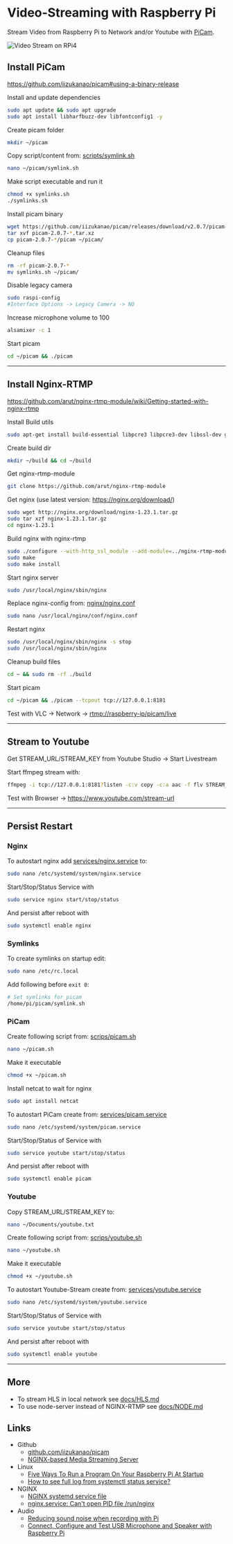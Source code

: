 # Video-Streaming with Raspberry Pi

Stream Video from Raspberry Pi to Network and/or Youtube with [PiCam](https://github.com/iizukanao/picam).

![Video Stream on RPi4](./images/screenshot.png)

## Install PiCam

<https://github.com/iizukanao/picam#using-a-binary-release>

Install and update dependencies

```sh
sudo apt update && sudo apt upgrade
sudo apt install libharfbuzz-dev libfontconfig1 -y
```

Create picam folder

```sh
mkdir ~/picam
```

Copy script/content from: [scripts/symlink.sh](./scripts/symlink.sh)

```sh
nano ~/picam/symlink.sh
```

Make script executable and run it

```sh
chmod +x symlinks.sh
./symlinks.sh
```

Install picam binary

```sh
wget https://github.com/iizukanao/picam/releases/download/v2.0.7/picam-2.0.7-`uname -m`.tar.xz
tar xvf picam-2.0.7-*.tar.xz
cp picam-2.0.7-*/picam ~/picam/
```

Cleanup files

```sh
rm -rf picam-2.0.7-*
mv symlinks.sh ~/picam/
```

Disable legacy camera

```sh
sudo raspi-config
#Interface Options -> Legacy Camera -> NO
```

Increase microphone volume to 100

```sh
alsamixer -c 1
```

Start picam

```sh
cd ~/picam && ./picam
```

---

## Install Nginx-RTMP

<https://github.com/arut/nginx-rtmp-module/wiki/Getting-started-with-nginx-rtmp>

Install Build utils

```sh
sudo apt-get install build-essential libpcre3 libpcre3-dev libssl-dev git zlib1g-dev -y
```

Create build dir

```sh
mkdir ~/build && cd ~/build
```

Get nginx-rtmp-module

```sh
git clone https://github.com/arut/nginx-rtmp-module
```

Get nginx (use latest version: <https://nginx.org/download/>)

```sh
sudo wget http://nginx.org/download/nginx-1.23.1.tar.gz
sudo tar xzf nginx-1.23.1.tar.gz
cd nginx-1.23.1
```

Build nginx with nginx-rtmp

```sh
sudo ./configure --with-http_ssl_module --add-module=../nginx-rtmp-module
sudo make
sudo make install
```

Start nginx server

```sh
sudo /usr/local/nginx/sbin/nginx
```

Replace nginx-config from: [nginx/nginx.conf](./nginx/nginx.conf)

```sh
sudo nano /usr/local/nginx/conf/nginx.conf
```

Restart nginx

```sh
sudo /usr/local/nginx/sbin/nginx -s stop
sudo /usr/local/nginx/sbin/nginx
```

Cleanup build files

```sh
cd ~ && sudo rm -rf ./build
```

Start picam

```sh
cd ~/picam && ./picam --tcpout tcp://127.0.0.1:8181
```

Test with VLC -> Network -> <rtmp://raspberry-ip/picam/live>

---

## Stream to Youtube

Get STREAM_URL/STREAM_KEY from Youtube Studio -> Start Livestream

Start ffmpeg stream with:

```sh
ffmpeg -i tcp://127.0.0.1:8181?listen -c:v copy -c:a aac -f flv STREAM_URL/STREAM_KEY
```

Test with Browser -> <https://www.youtube.com/stream-url>

---

## Persist Restart

### Nginx

To autostart nginx add [services/nginx.service](./services/nginx.service) to:

```sh
sudo nano /etc/systemd/system/nginx.service
```

Start/Stop/Status Service with

```sh
sudo service nginx start/stop/status
```

And persist after reboot with

```sh
sudo systemctl enable nginx
```

### Symlinks

To create symlinks on startup edit:

```sh
sudo nano /etc/rc.local
```

Add following before `exit 0`:

```sh
# Set symlinks for picam 
/home/pi/picam/symlink.sh
```

### PiCam

Create following script from: [scrips/picam.sh](./scrips/picam.sh)

```sh
nano ~/picam.sh
```

Make it executable

```sh
chmod +x ~/picam.sh
```

Install netcat to wait for nginx

```sh
sudo apt install netcat
```

To autostart PiCam create from: [services/picam.service](./services/picam.service)

```sh
sudo nano /etc/systemd/system/picam.service
```

Start/Stop/Status of Service with

```sh
sudo service youtube start/stop/status
```

And persist after reboot with

```sh
sudo systemctl enable picam
```

### Youtube

Copy STREAM_URL/STREAM_KEY to:

```sh
nano ~/Documents/youtube.txt
```

Create following script from: [scrips/youtube.sh](./scrips/youtube.sh)

```sh
nano ~/youtube.sh
```

Make it executable

```sh
chmod +x ~/youtube.sh
```

To autostart Youtube-Stream create from: [services/youtube.service](./services/youtube.service)

```sh
sudo nano /etc/systemd/system/youtube.service
```

Start/Stop/Status of Service with

```sh
sudo service youtube start/stop/status
```

And persist after reboot with

```sh
sudo systemctl enable youtube
```

---

## More

- To stream HLS in local network see [docs/HLS.md](./docs/HLS.md)
- To use node-server instead of NGINX-RTMP see [docs/NODE.md](./docs/NODE.md)

## Links

- Github
  - [github.com/iizukanao/picam](https://github.com/iizukanao/picam)
  - [NGINX-based Media Streaming Server](https://github.com/arut/nginx-rtmp-module)
- Linux
  - [Five Ways To Run a Program On Your Raspberry Pi At Startup](https://www.dexterindustries.com/howto/run-a-program-on-your-raspberry-pi-at-startup/)
  - [How to see full log from systemctl status service?](https://unix.stackexchange.com/questions/225401/how-to-see-full-log-from-systemctl-status-service/225407#225407)
- NGINX
  - [NGINX systemd service file](https://www.nginx.com/resources/wiki/start/topics/examples/systemd/)
  - [nginx.service: Can't open PID file /run/nginx](https://askubuntu.com/questions/1113319/nginx-service-cant-open-pid-file-run-nginx/1113509#1113509)
- Audio
  - [Reducing sound noise when recording with Pi](https://raspberrypi.stackexchange.com/questions/111426/reducing-sound-noise-when-recording-with-pi)
  - [Connect, Configure and Test USB Microphone and Speaker with Raspberry Pi](https://iotbytes.wordpress.com/connect-configure-and-test-usb-microphone-and-speaker-with-raspberry-pi/)
